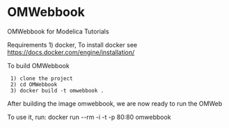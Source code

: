 # OMWebbook
OMWebbook for Modelica Tutorials 

Requirements
     1) docker, To install docker see https://docs.docker.com/engine/installation/

To build OMWebbook

     1) clone the project
     2) cd OMWebbook
     3) docker build -t omwebbook .

After building the image omwebbook, we are now ready to run the OMWeb     
     
To use it, run:
      docker run --rm -i -t -p 80:80 omwebbook

